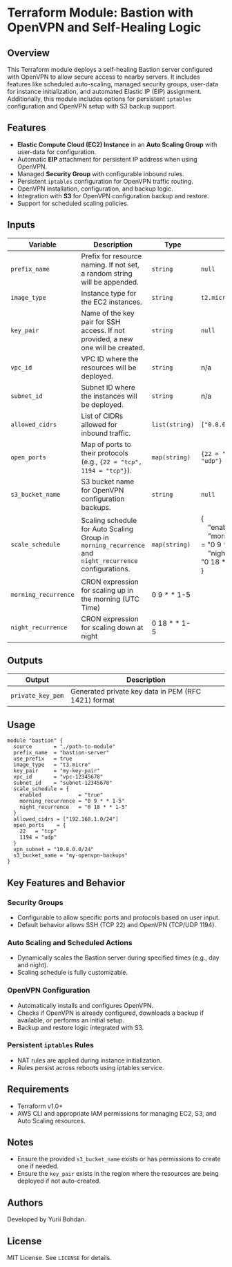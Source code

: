 # Terraform Module: Bastion with OpenVPN and Self-Healing Logic

## Overview
This Terraform module deploys a self-healing Bastion server configured with OpenVPN to allow secure access to nearby servers. It includes features like scheduled auto-scaling, managed security groups, user-data for instance initialization, and automated Elastic IP (EIP) assignment. Additionally, this module includes options for persistent `iptables` configuration and OpenVPN setup with S3 backup support.

## Features
- **Elastic Compute Cloud (EC2) Instance** in an **Auto Scaling Group** with user-data for configuration.
- Automatic **EIP** attachment for persistent IP address when using OpenVPN.
- Managed **Security Group** with configurable inbound rules.
- Persistent `iptables` configuration for OpenVPN traffic routing.
- OpenVPN installation, configuration, and backup logic.
- Integration with **S3** for OpenVPN configuration backup and restore.
- Support for scheduled scaling policies.

## Inputs
| Variable           | Description                                                                                       | Type           | Default                     |
|--------------------|---------------------------------------------------------------------------------------------------|----------------|-----------------------------|
| `prefix_name`      | Prefix for resource naming. If not set, a random string will be appended.                        | `string`       | `null`                      |
| `image_type`       | Instance type for the EC2 instances.                                                             | `string`       | `t2.micro`                  |
| `key_pair`         | Name of the key pair for SSH access. If not provided, a new one will be created.                 | `string`       | `null`                      |
| `vpc_id`           | VPC ID where the resources will be deployed.                                                     | `string`       | n/a                         |
| `subnet_id`        | Subnet ID where the instances will be deployed.                                                  | `string`       | n/a                         |
| `allowed_cidrs`    | List of CIDRs allowed for inbound traffic.                                                       | `list(string)` | `["0.0.0.0/0"]`             |
| `open_ports`       | Map of ports to their protocols (e.g., `{22 = "tcp", 1194 = "tcp"}`).                         | `map(string)`  | `{22 = "tcp", 1194 = "udp"}` |            |
| `s3_bucket_name`   | S3 bucket name for OpenVPN configuration backups.                                                | `string`       | `null`                      |
| `scale_schedule`   | Scaling schedule for Auto Scaling Group in `morning_recurrence` and `night_recurrence` configurations.                 | `map(string)`  | {<br>&emsp;"enabled"            = "true "<br> &emsp;"morning_recurrence" = "0 9 * * 1-5" <br> &emsp;"night_recurrence"   = "0 18 * * 1-5" <br> }|
| `morning_recurrence` | CRON expression for scaling up in the morning (UTC Time) | 0 9 * * 1-5 |
| `night_recurrence` | CRON expression for scaling down at night | 0 18 * * 1-5

## Outputs
| Output                | Description                                |
|-----------------------|--------------------------------------------|
| `private_key_pem`   | Generated private key data in PEM (RFC 1421) format |

## Usage
```hcl
module "bastion" {
  source       = "./path-to-module"
  prefix_name  = "bastion-server"
  use_prefix   = true
  image_type   = "t3.micro"
  key_pair     = "my-key-pair"
  vpc_id       = "vpc-12345678"
  subnet_id    = "subnet-12345678"
  scale_schedule = {
    enabled            = "true"
    morning_recurrence = "0 9 * * 1-5"
    night_recurrence   = "0 18 * * 1-5"
  }
  allowed_cidrs = ["192.168.1.0/24"]
  open_ports    = {
    22   = "tcp"
    1194 = "udp"
  }
  vpn_subnet = "10.8.0.0/24"
  s3_bucket_name = "my-openvpn-backups"
}
```

## Key Features and Behavior
### Security Groups
- Configurable to allow specific ports and protocols based on user input.
- Default behavior allows SSH (TCP 22) and OpenVPN (TCP/UDP 1194).

### Auto Scaling and Scheduled Actions
- Dynamically scales the Bastion server during specified times (e.g., day and night).
- Scaling schedule is fully customizable.

### OpenVPN Configuration
- Automatically installs and configures OpenVPN.
- Checks if OpenVPN is already configured, downloads a backup if available, or performs an initial setup.
- Backup and restore logic integrated with S3.

### Persistent `iptables` Rules
- NAT rules are applied during instance initialization.
- Rules persist across reboots using iptables service.

## Requirements
- Terraform v1.0+
- AWS CLI and appropriate IAM permissions for managing EC2, S3, and Auto Scaling resources.

## Notes
- Ensure the provided `s3_bucket_name` exists or has permissions to create one if needed.
- Ensure the `key_pair` exists in the region where the resources are being deployed if not auto-created.

## Authors
Developed by Yurii Bohdan.

## License
MIT License. See `LICENSE` for details.

